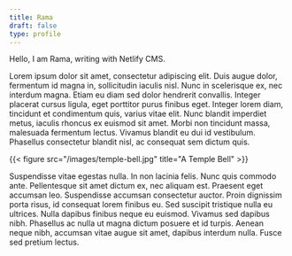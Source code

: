 ```yaml
---
title: Rama
draft: false
type: profile
---
```

Hello, I am Rama, writing with Netlify CMS.

Lorem ipsum dolor sit amet, consectetur adipiscing elit. Duis augue dolor, fermentum id magna in, sollicitudin iaculis nisl. Nunc in scelerisque ex, nec interdum magna. Etiam eu diam sed dolor hendrerit convallis. Integer placerat cursus ligula, eget porttitor purus finibus eget. Integer lorem diam, tincidunt et condimentum quis, varius vitae elit. Nunc blandit imperdiet metus, iaculis rhoncus ex euismod sit amet. Morbi non tincidunt massa, malesuada fermentum lectus. Vivamus blandit eu dui id vestibulum. Phasellus consectetur blandit nisl, ac consequat sem dictum quis. 

{{< figure src="/images/temple-bell.jpg" title="A Temple Bell" >}}

Suspendisse vitae egestas nulla. In non lacinia felis. Nunc quis commodo ante. Pellentesque sit amet dictum ex, nec aliquam est. Praesent eget accumsan leo. Suspendisse accumsan consectetur auctor. Proin dignissim porta risus, id consequat lorem finibus eu. Sed suscipit tristique nulla eu ultrices. Nulla dapibus finibus neque eu euismod. Vivamus sed dapibus nibh. Phasellus ac nulla ut magna dictum posuere et id turpis. Aenean neque nibh, accumsan vitae augue sit amet, dapibus interdum nulla. Fusce sed pretium lectus. 